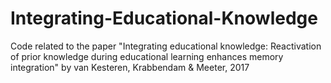 # Integrating-Educational-Knowledge
Code related to the paper "Integrating educational knowledge: Reactivation of prior knowledge during educational learning enhances memory integration" by van Kesteren, Krabbendam &amp; Meeter, 2017
